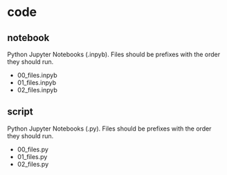 # code

## notebook

Python Jupyter Notebooks (.inpyb). Files should be prefixes with the order they should run.

- 00_files.inpyb
- 01_files.inpyb
- 02_files.inpyb

## script

Python Jupyter Notebooks (.py). Files should be prefixes with the order they should run.

- 00_files.py
- 01_files.py
- 02_files.py
